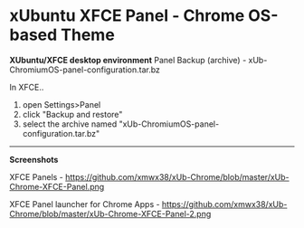 # xUbuntu XFCE Panel - Chrome OS-based Theme

**XUbuntu/XFCE desktop environment** Panel Backup (archive) - xUb-ChromiumOS-panel-configuration.tar.bz

In XFCE..

  1. open Settings>Panel
  2. click "Backup and restore"
  3. select the archive named "xUb-ChromiumOS-panel-configuration.tar.bz"

--------------

**Screenshots**

XFCE Panels - https://github.com/xmwx38/xUb-Chrome/blob/master/xUb-Chrome-XFCE-Panel.png

XFCE Panel launcher for Chrome Apps - https://github.com/xmwx38/xUb-Chrome/blob/master/xUb-Chrome-XFCE-Panel-2.png
